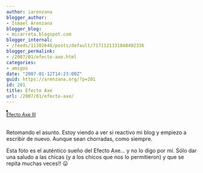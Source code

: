 ```yaml
---
author: iarenzana
blogger_author:
- Ismael Arenzana
blogger_blog:
- micarreta.blogspot.com
blogger_internal:
- /feeds/11302648/posts/default/7171121331848492336
blogger_permalink:
- /2007/01/efecto-axe.html
categories:
- amigos
date: "2007-01-12T14:23:00Z"
guid: https://arenzana.org/?p=201
id: 201
title: Efecto Axe
url: /2007/01/efecto-axe/
---
```

[<img src="http://farm1.static.flickr.com/148/354741642_b70937e74e_m.jpg" alt="" style="border: solid 2px #000000;" />](http://www.flickr.com/photos/abysm/354741642/ "photo sharing")  
<span style="font-size: 0.9em; margin-top: 0px;"><a href="http://www.flickr.com/photos/abysm/354741642/">Efecto Axe III</a> <br /></span><br clear="all" />

Retomando el asunto. Estoy viendo a ver si reactivo mi blog y empiezo a escribir de nuevo. Aunque sean chorradas, como siempre. 

Esta foto es el auténtico sueño del Efecto Axe&#8230; y no lo digo por mí. Sólo dar una saludo a las chicas (y a los chicos que nos lo permitieron) y que se repita muchas veces!! 😛